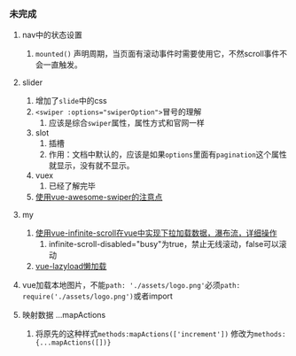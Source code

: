 ### 未完成
1. nav中的状态设置
    1. `mounted()` 声明周期，当页面有滚动事件时需要使用它，不然scroll事件不会一直触发。
1. slider
    1. 增加了`slide`中的css
    1. `<swiper :options="swiperOption">`冒号的理解
        1. 应该是综合`swiper`属性，属性方式和官网一样
    1. slot
        1. 插槽
        1. 作用：文档中默认的，应该是如果`options`里面有`pagination`这个属性就显示，没有就不显示。
    1. vuex
        1. 已经了解完毕
    1. [使用vue-awesome-swiper的注意点](https://www.jianshu.com/p/47b09b528423)
1. my
    1. [使用vue-infinite-scroll在vue中实现下拉加载数据，瀑布流，详细操作](https://segmentfault.com/a/1190000011693433)
        1. infinite-scroll-disabled="busy"为true，禁止无线滚动，false可以滚动
    1. [vue-lazyload懒加载](https://github.com/hilongjw/vue-lazyload)

1. vue加载本地图片，不能`path: './assets/logo.png'`必须`path: require('./assets/logo.png')`或者import

1. 映射数据 ...mapActions
    1. 将原先的这种样式`methods:mapActions(['increment'])` 修改为`methods:{...mapActions([])}`
